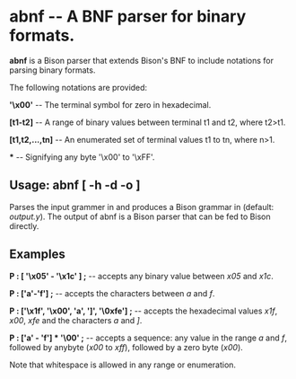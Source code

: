 # abnf -- A BNF parser for binary formats.

**abnf** is a Bison parser that extends Bison's BNF to include
notations for parsing binary formats.

The following notations are provided:


__'\x00'__ -- The terminal symbol for zero in hexadecimal.

__[t1-t2]__ -- A range of binary values between terminal t1 and t2, where t2>t1.

__[t1,t2,...,tn]__ -- An enumerated set of terminal values t1 to tn, where n>1.

__\*__ -- Signifying any byte '\x00' to '\xFF'.


## Usage: abnf <infile> [ -h -d -o <outfile>]

Parses the input grammer in _<infile>_ and produces a Bison grammar in
_<outfile>_ (default: _output.y_). The output of abnf is a Bison parser
that can be fed to Bison directly.


## Examples


__P : [ '\x05' - '\x1c' ] ;__ -- accepts any binary value between
  _x05_ and _x1c_.

__P : ['a'-'f'] ;__ -- accepts the characters between _a_ and  _f_.

__P : ['\x1f', '\x00', 'a', ']', '\0xfe'] ;__ -- accepts the hexadecimal
  values _x1f_, _x00_, _xfe_ and the characters _a_ and _]_.

__P : ['a' - 'f'] * '\00' ;__ -- accepts a sequence: any value in the range
  _a_ and _f_, followed by anybyte (_x00_ to _xff_), followed by a
  zero byte (_x00_).

Note that whitespace is allowed in any range or enumeration.

